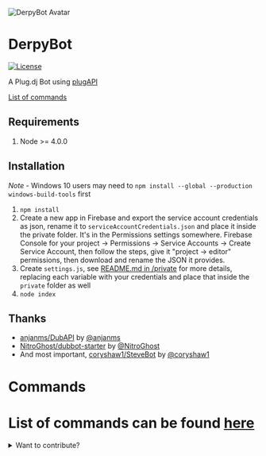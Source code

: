![DerpyBot Avatar](http://i.imgur.com/p999E1u.png)

# DerpyBot

[![License](http://img.shields.io/:license-mit-blue.svg)](https://github.com/franciscog/DerpyBot/blob/master/LICENSE)

A Plug.dj Bot using [plugAPI](https://github.com/plugCubed/plugAPI)

[List of commands](#commands)

## Requirements

1. Node >= 4.0.0

## Installation

_Note_ - Windows 10 users may need to `npm install --global --production windows-build-tools` first

1. `npm install`
2. Create a new app in Firebase and export the service account credentials as json, rename it to `serviceAccountCredentials.json` and place it inside the private folder. It's in the Permissions settings somewhere. Firebase Console for your project -> Permissions -> Service Accounts -> Create Service Account, then follow the steps, give it "project -> editor" permissions, then download and rename the JSON it provides.
3. Create `settings.js`, see [README.md in /private](private/README.md) for more details, replacing each variable with your credentials and place that inside the `private` folder as well
4. `node index`

## Thanks

- [anjanms/DubAPI](https://github.com/anjanms/DubAPI) by [@anjanms](https://github.com/anjanms)
- [NitroGhost/dubbot-starter](https://github.com/NitroGhost/dubbot-starter) by [@NitroGhost](https://github.com/NitroGhost)
- And most important, [coryshaw1/SteveBot](https://github.com/coryshaw1/SteveBot) by [@coryshaw1](https://github.com/coryshaw1)

# Commands

# List of commands can be found [here](http://franciscog.com/DerpyBot/commands/)

<details>
  <summary>Want to contribute?</summary>

# Contributing

Fork this repo
Create Pull Requests

DerpyBot uses Firebase for its database so I need to grant you access. I've setup a development database in there that contributors will solely be using for now. Please DM me in Chillout Mixer's Discord channel with your email so that I can add you to the project. You'll need to download a json account credentials file.

I'll provide you with the firebase url

You'll also need your own of the following API keys:

- [SoundCloud](https://developers.soundcloud.com/)
- [YouTube Data Api](https://developers.google.com/youtube/v3/getting-started)

Both are just used to get data for the currently playing song

---

I'm slowly converting everything into async/await functions so here's something about the firebase calls in `repo.js`

With async/await you need to try/catch errors but I don't want to have a bunch of try/catches everywhere because that
will get unruly so this is what I'm doing:

in `repo.js` all of the functions should (eventually) by `async` and do not put any try/catch inside of them. You should allow them to throw errors and put your try/catches in the modules that is calling them.

TODO:

- I want to remove all of the `db` that is being passed around as arguments everywhere and have all db interactions go
  through `repo.js` (not sure why I didn't do that a lont time ago)
- convert everything to TypeScript and follow [SOLID principles and Repository + Data Mapper pattern](https://dev.to/remojansen/implementing-the-onion-architecture-in-nodejs-with-typescript-and-inversifyjs-10ad)
- covnert to ES6 modules (export/import instead of require)
  </details>
